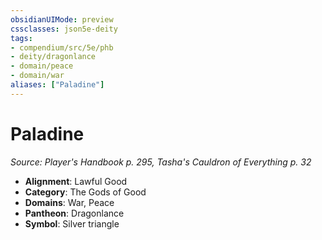 ```yaml
---
obsidianUIMode: preview
cssclasses: json5e-deity
tags:
- compendium/src/5e/phb
- deity/dragonlance
- domain/peace
- domain/war
aliases: ["Paladine"]
---
```

# Paladine
*Source: Player's Handbook p. 295, Tasha's Cauldron of Everything p. 32* 

- **Alignment**: Lawful Good
- **Category**: The Gods of Good
- **Domains**: War, Peace
- **Pantheon**: Dragonlance
- **Symbol**: Silver triangle